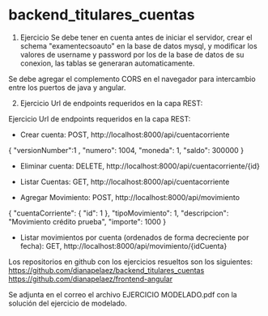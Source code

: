 # backend_titulares_cuentas

1. Ejercicio
Se debe tener en cuenta antes de iniciar el servidor, crear el schema "examentecsoauto" en la base de datos mysql,
y modificar los valores de username y password por los de la base de datos de su conexion, las tablas se generaran automaticamente.

Se debe agregar el complemento CORS en el navegador para intercambio entre los puertos de java y angular.

2. Ejercicio
Url de endpoints requeridos en la capa REST:

Ejercicio Url de endpoints requeridos en la capa REST:
- Crear cuenta: POST, http://localhost:8000/api/cuentacorriente 

{ "versionNumber":1 , 
	"numero": 1004, 
	"moneda": 1, 
	"saldo": 300000 
}

- Eliminar cuenta: DELETE, http://localhost:8000/api/cuentacorriente/{id}

- Listar Cuentas: GET, http://localhost:8000/api/cuentacorriente

- Agregar Movimiento: POST, http://localhost:8000/api/movimiento 

{ "cuentaCorriente": 
	{ "id": 1 }, 
  "tipoMovimiento": 1, 
  "descripcion": "Movimiento crédito prueba", 
  "importe": 1000 }

- Listar movimientos por cuenta (ordenados de forma decreciente por fecha): GET, http://localhost:8000/api/movimiento/{idCuenta}

Los repositorios en github con los ejercicios resueltos son los siguientes:
https://github.com/dianapelaez/backend_titulares_cuentas
https://github.com/dianapelaez/frontend-angular

Se adjunta en el correo el archivo EJERCICIO MODELADO.pdf con la solución del ejercicio de modelado.
